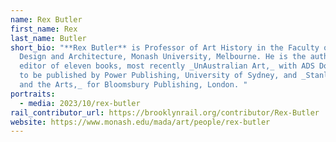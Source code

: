 ```yaml
---
name: Rex Butler
first_name: Rex
last_name: Butler
short_bio: "**Rex Butler** is Professor of Art History in the Faculty of Art
  Design and Architecture, Monash University, Melbourne. He is the author or
  editor of eleven books, most recently _UnAustralian Art,_ with ADS Donaldson,
  to be published by Power Publishing, University of Sydney, and _Stanley Cavell
  and the Arts,_ for Bloomsbury Publishing, London. "
portraits:
  - media: 2023/10/rex-butler
rail_contributor_url: https://brooklynrail.org/contributor/Rex-Butler
website: https://www.monash.edu/mada/art/people/rex-butler
---
```


